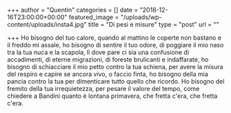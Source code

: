 +++
author = "Quentin"
categories = []
date = "2018-12-16T23:00:00+00:00"
featured_image = "/uploads/wp-content/uploads/insta4.jpg"
title = "Di pesi e misure"
type = "post"
url = ""

+++
Ho bisogno del tuo calore, quando al mattino le coperte non bastano e il freddo mi assale, ho bisogno di sentire il tuo odore, di poggiare il mio naso tra la tua nuca e la scapola, lì dove pare ci sia una confusione di accadimenti, di eterne migrazioni, di foreste brulicanti e indaffarate, ho bisogno di schiacciare il mio petto contro la tua schiena, per avere la misura del respiro e capire se ancora vivo, o faccio finta, ho bisogno della mia pancia contro la tua per dimenticare tutto quello che ricordo. Ho bisogno del fremito della tua irrequietezza, per pesare il valore del tempo, come chiedere a Bandini quanto è lontana primavera, che fretta c'era, che fretta c'era.